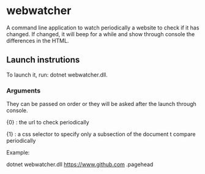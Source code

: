 # webwatcher
A command line application to watch periodically a website to check if it has changed. If changed, it will beep for a while and show through console the differences in the HTML.

## Launch instrutions
To launch it, run:
dotnet webwatcher.dll.

### Arguments
They can be passed on order or they will be asked after the launch through console.

{0} : the url to check periodically

{1} : a css selector to specify only a subsection of the document t compare periodically

Example:

dotnet webwatcher.dll https://www.github.com .pagehead
